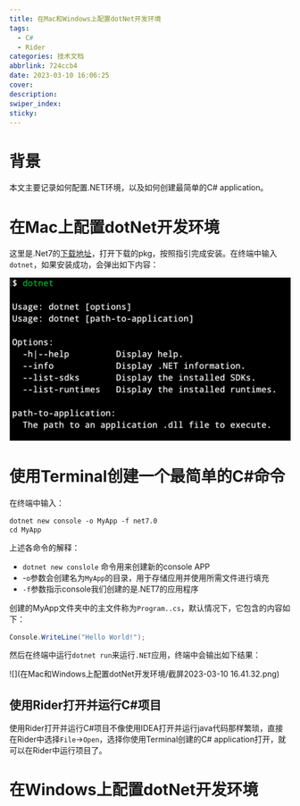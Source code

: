 ```yaml
---
title: 在Mac和Windows上配置dotNet开发环境
tags:
  - C#
  - Rider
categories: 技术文档
abbrlink: 724ccb4
date: 2023-03-10 16:06:25
cover:
description:
swiper_index:
sticky:
---
```


# 背景

本文主要记录如何配置.NET环境，以及如何创建最简单的C# application。

# 在Mac上配置dotNet开发环境

这里是.Net7的[下载地址](https://download.visualstudio.microsoft.com/download/pr/86bb5988-5fb5-4e22-8f21-de5992e1a689/f8f616f84dc38100a8464c4644a371ce/dotnet-sdk-7.0.201-osx-arm64.pkg)，打开下载的pkg，按照指引完成安装。在终端中输入`dotnet`，如果安装成功，会弹出如下内容：

![](在Mac和Windows上配置dotNet开发环境/image-20230310161307972.png)

# 使用Terminal创建一个最简单的C#命令

在终端中输入：

```shell
dotnet new console -o MyApp -f net7.0
cd MyApp
```

上述各命令的解释：

- `dotnet new conslole` 命令用来创建新的console APP 
- -`o`参数会创建名为`MyApp`的目录，用于存储应用并使用所需文件进行填充
- `-f`参数指示console我们创建的是.NET7的应用程序

创建的MyApp文件夹中的主文件称为`Program..cs`，默认情况下，它包含的内容如下：

```c#
Console.WriteLine("Hello World!");
```

然后在终端中运行`dotnet run`来运行`.NET`应用，终端中会输出如下结果：

![](在Mac和Windows上配置dotNet开发环境/截屏2023-03-10 16.41.32.png)

## 使用Rider打开并运行C#项目

使用Rider打开并运行C#项目不像使用IDEA打开并运行java代码那样繁琐，直接在Rider中选择`File`->`Open`，选择你使用Terminal创建的C# application打开，就可以在Rider中运行项目了。

# 在Windows上配置dotNet开发环境
